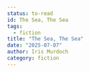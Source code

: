 ```yaml
---
status: to-read
id: The Sea, The Sea
tags:
  - fiction
title: "The Sea, The Sea"
date: "2025-07-07"
author: Iris Murdoch
category: fiction
---
```

